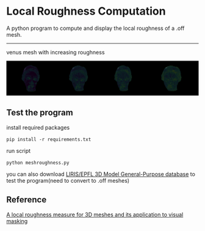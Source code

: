 # Local Roughness Computation

A python program to compute and display the local roughness of a .off mesh.

---

venus mesh with increasing roughness

![](figs/venus.png)

## Test the program

install required packages

```
pip install -r requirements.txt 
```

run script

```
python meshroughness.py
```

you can also download [LIRIS/EPFL 3D Model General-Purpose database](https://perso.liris.cnrs.fr/guillaume.lavoue/data/datasets.html) to test the program(need to convert to .off meshes)

## Reference

[A local roughness measure for 3D meshes and its application to visual masking](https://www.semanticscholar.org/paper/A-local-roughness-measure-for-3D-meshes-and-its-to-Lavou%C3%A9/670924b050e53d7d6f5369018271eb086cd39dfd)